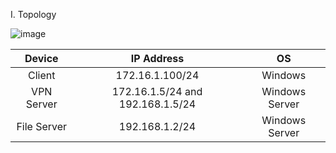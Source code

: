 I. Topology 

![image](https://github.com/user-attachments/assets/6c940adc-3310-4a89-8dda-a24c915bbf39)

| Device  | IP Address  | OS         |
| :------------: |:---------------:| :----------:        |
| Client      | 172.16.1.100/24 | Windows |
| VPN Server      | 172.16.1.5/24 and 192.168.1.5/24       |   Windows Server      |
| File Server | 192.168.1.2/24        |    Windows Server |
